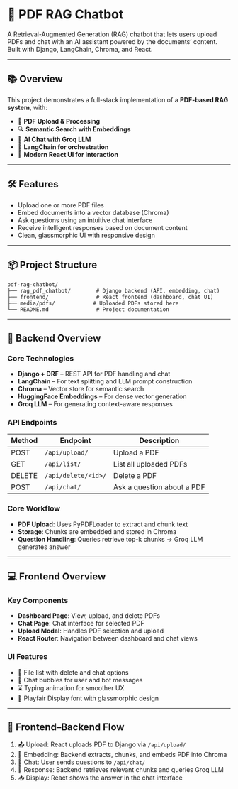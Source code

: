 # 🤖 PDF RAG Chatbot

A Retrieval-Augmented Generation (RAG) chatbot that lets users upload PDFs and chat with an AI assistant powered by the documents’ content. Built with Django, LangChain, Chroma, and React.

---

## 📚 Overview

This project demonstrates a full-stack implementation of a **PDF-based RAG system**, with:

- 📄 **PDF Upload & Processing**
- 🔍 **Semantic Search with Embeddings**
- 🤖 **AI Chat with Groq LLM**
- 🧠 **LangChain for orchestration**
- 💬 **Modern React UI for interaction**

---

## 🛠️ Features

- Upload one or more PDF files
- Embed documents into a vector database (Chroma)
- Ask questions using an intuitive chat interface
- Receive intelligent responses based on document content
- Clean, glassmorphic UI with responsive design

---

## 📦 Project Structure

```
pdf-rag-chatbot/
├── rag_pdf_chatbot/        # Django backend (API, embedding, chat)
├── frontend/               # React frontend (dashboard, chat UI)
├── media/pdfs/            # Uploaded PDFs stored here
└── README.md               # Project documentation
```

---

## 🧠 Backend Overview

### Core Technologies

- **Django + DRF** – REST API for PDF handling and chat
- **LangChain** – For text splitting and LLM prompt construction
- **Chroma** – Vector store for semantic search
- **HuggingFace Embeddings** – For dense vector generation
- **Groq LLM** – For generating context-aware responses

### API Endpoints

| Method | Endpoint             | Description                     |
|--------|----------------------|---------------------------------|
| POST   | `/api/upload/`       | Upload a PDF                    |
| GET    | `/api/list/`         | List all uploaded PDFs          |
| DELETE | `/api/delete/<id>/`  | Delete a PDF                    |
| POST   | `/api/chat/`         | Ask a question about a PDF      |

### Core Workflow

- **PDF Upload**: Uses PyPDFLoader to extract and chunk text
- **Storage**: Chunks are embedded and stored in Chroma
- **Question Handling**: Queries retrieve top-k chunks → Groq LLM generates answer

---

## 💻 Frontend Overview

### Key Components

- **Dashboard Page**: View, upload, and delete PDFs
- **Chat Page**: Chat interface for selected PDF
- **Upload Modal**: Handles PDF selection and upload
- **React Router**: Navigation between dashboard and chat views

### UI Features

- 📂 File list with delete and chat options
- 💬 Chat bubbles for user and bot messages
- ⌛ Typing animation for smoother UX
- 🎨 Playfair Display font with glassmorphic design

---

## 🔁 Frontend–Backend Flow

1. 📤 Upload: React uploads PDF to Django via `/api/upload/`
2. 🧠 Embedding: Backend extracts, chunks, and embeds PDF into Chroma
3. 💬 Chat: User sends questions to `/api/chat/`
4. 🤖 Response: Backend retrieves relevant chunks and queries Groq LLM
5. 📥 Display: React shows the answer in the chat interface
